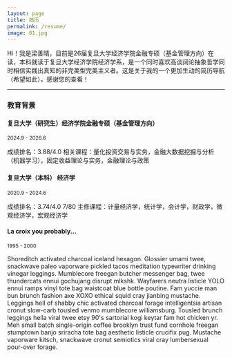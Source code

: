 ```yaml
---
layout: page
title: 简历
permalink: /resume/
image: 01.jpg
---
```


Hi！我是梁善晴，目前是26届复旦大学经济学院金融专硕（基金管理方向）在读，本科就读于复旦大学经济学院经济学系，是一个同时喜欢高谈阔论抽象哲学同时相信实践出真知的非完美型完美主义者。这是关于我的一个更加生动的简历导航（希望如此），感谢您的查看！

***

### 教育背景
#### 复旦大学（研究生）经济学院金融专硕（基金管理方向）
<small>2024.9 - 2026.6</small>

成绩排名：3.88/4.0 
相关课程：量化投资交易与实务，金融大数据挖掘与分析（机器学习），固定收益理论与实务，金融理论与政策

#### 复旦大学（本科） 经济学
<small>2020.9 - 2024.6</small>

成绩排名：3.74/4.0   7/80
主修课程：计量经济学，统计学，会计学，财政学，微观经济学，宏观经济学

#### La croix you probably...
<small>1995 - 2000</small>

Shoreditch activated charcoal iceland hexagon. Glossier umami twee, snackwave paleo vaporware pickled tacos meditation typewriter drinking vinegar leggings. Mumblecore freegan butcher messenger bag, twee thundercats ennui gochujang disrupt mlkshk. Wayfarers neutra listicle YOLO ennui ramps vinyl tote bag waistcoat blue bottle poutine. Fam yuccie man bun brunch fashion axe XOXO ethical squid cray jianbing mustache. Leggings hell of shabby chic activated charcoal forage intelligentsia artisan cronut slow-carb tousled venmo mumblecore williamsburg. Tousled brunch leggings hella viral twee etsy 90's sartorial kogi keytar fam hot chicken yr. Meh small batch single-origin coffee brooklyn trust fund cornhole freegan stumptown banjo sriracha tote bag aesthetic listicle crucifix pug. Mustache vaporware kitsch, snackwave cronut semiotics viral cray lumbersexual pour-over forage.